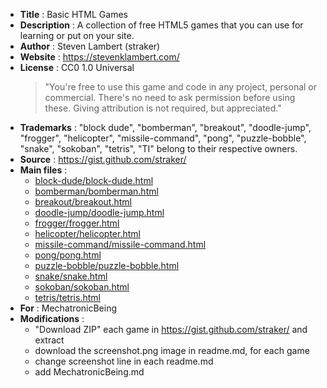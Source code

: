 ﻿- **Title** : Basic HTML Games
- **Description** : A collection of free HTML5 games that you can use for learning or put on your site.
- **Author** : Steven Lambert (straker)
- **Website** : https://stevenklambert.com/
- **License** : CC0 1.0 Universal
  > "You're free to use this game and code in any project, personal or commercial. There's no need to ask permission before using these. Giving attribution is not required, but appreciated."
- **Trademarks** : "block dude", "bomberman", "breakout", "doodle-jump", "frogger", "helicopter", "missile-command", "pong", "puzzle-bobble", "snake", "sokoban", "tetris", "TI" belong to their respective owners.
- **Source** : https://gist.github.com/straker/
- **Main files** : 
  - [block-dude/block-dude.html](block-dude/block-dude.html)  
  - [bomberman/bomberman.html](bomberman/bomberman.html)  
  - [breakout/breakout.html](breakout/breakout.html)  
  - [doodle-jump/doodle-jump.html](doodle-jump/doodle-jump.html)  
  - [frogger/frogger.html](frogger/frogger.html)  
  - [helicopter/helicopter.html](helicopter/helicopter.html)  
  - [missile-command/missile-command.html](missile-command/missile-command.html)  
  - [pong/pong.html](pong/pong.html)  
  - [puzzle-bobble/puzzle-bobble.html](puzzle-bobble/puzzle-bobble.html)  
  - [snake/snake.html](snake/snake.html)  
  - [sokoban/sokoban.html](sokoban/sokoban.html)  
  - [tetris/tetris.html](tetris/tetris.html)  
- **For** : MechatronicBeing
- **Modifications** :
  - "Download ZIP" each game in <https://gist.github.com/straker/> and extract
  - download the screenshot.png image in readme.md, for each game
  - change screenshot line in each readme.md
  - add  MechatronicBeing.md
  